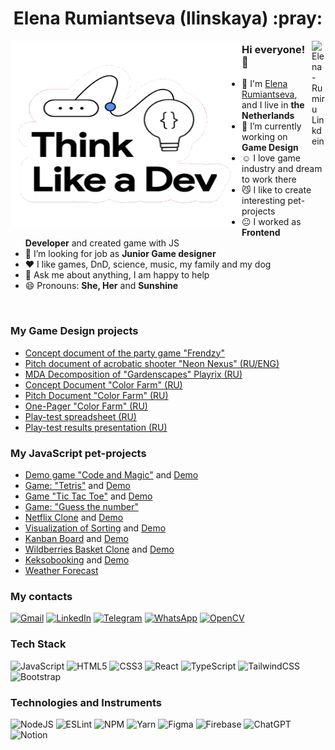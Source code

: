 
<div align='center'><h1> Elena Rumiantseva (Ilinskaya) :pray:</h1></div>
<div align="center">

</div>

<img src='https://github.com/ElenaRumiru/elenarumiru/blob/main/assets/giphy.gif' align='left' height="300px" width="370px">


<a href="https://www.linkedin.com/in/elena-rumiru/" target="_blank" rel="nofollow"><img align="right" alt="Elena-Rumiru Linkdein" width="22px" src="https://img.icons8.com/color/48/000000/linkedin-2--v2.png" /></a>

### Hi everyone! 👋  

- :school: I'm [Elena Rumiantseva](https://github.com/ElenaRumiru), and I live in **the Netherlands**
- 🔭 I’m currently working on  **Game Design**
- :relaxed: I love game industry and dream to work there
- :smirk_cat: I like to create interesting pet-projects
- :neutral_face: I worked as **Frontend Developer** and created game with JS
- :eyes: I’m looking for job as **Junior Game designer**
- :heart: I like games, DnD, science, music, my family and my dog
- 💬 Ask me about anything, I am happy to help
- 😄 Pronouns: **She, Her** and **Sunshine**

<br>

### My Game Design projects
- [Concept document of the party game "Frendzy"](https://shelled-eyelash-df1.notion.site/Frendzy-party-game-ea84fb3e6ebe4647b887ebb69f9bf846)
- [Pitch document of acrobatic shooter "Neon Nexus" (RU/ENG)](https://shelled-eyelash-df1.notion.site/Frendzy-party-game-ea84fb3e6ebe4647b887ebb69f9bf846)
- [MDA Decomposition of "Gardenscapes" Playrix (RU)](https://shelled-eyelash-df1.notion.site/Gardenscapes-MDA-729f2c41ca16461e8eb0209de52238e3)
- [Concept Document "Color Farm" (RU)](https://docs.google.com/document/d/1ZWd8mLBdHlb5rVn1TvgTNpfV_9rJHzwGC3LHfPhfY0k/edit?usp=sharing)
- [Pitch Document "Color Farm" (RU)](https://docs.google.com/presentation/d/1DI7mUia1IZa7w_8IZ3LH2mIQ2_iSdP4eaKsVYGiKZ_4/edit?usp=sharing)
- [One-Pager "Color Farm" (RU)](https://shelled-eyelash-df1.notion.site/Gardenscapes-MDA-729f2c41ca16461e8eb0209de52238e3)
- [Play-test spreadsheet (RU)](https://docs.google.com/spreadsheets/d/1ujytySaGZqq9f3t0JxOiUuQojoay-qQMe3TlXy367zM/edit?usp=sharing)
- [Play-test results presentation (RU)](https://docs.google.com/presentation/d/1kha7DCXmZ0djznM3_Z1iUaCH48dhl_kbIuRjk34ygvo/edit#slide=id.g301b8157a55_0_486)


### My JavaScript pet-projects
- [Demo game "Code and Magic"](https://github.com/ElenaRumiru/Code-and-magic) and [Demo](https://elenarumiru.github.io/Code-and-magic/)
- [Game: "Tetris"](https://github.com/ElenaRumiru/Tetris-game) and [Demo](https://elenarumiru.github.io/Tetris-game/)
- [Game "Tic Tac Toe"](https://github.com/ElenaRumiru/Tic-Tac-Toe-game) and [Demo](https://elenarumiru.github.io/Tic-Tac-Toe-game/)
- [Game: "Guess the number"](https://github.com/ElenaRumiru/Guess-the-number)
- [Netflix Clone](https://github.com/ElenaRumiru/netflix-clone) and [Demo](https://netflix-clone-83226.web.app/)
- [Visualization of Sorting](https://github.com/ElenaRumiru/Visualization-of-Sorting) and [Demo](https://elenarumiru.github.io/Visualization-of-Sorting/)
- [Kanban Board](https://github.com/ElenaRumiru/Kanban-board) and [Demo](https://elenarumiru.github.io/Kanban-board/)
- [Wildberries Basket Clone](https://github.com/ElenaRumiru/Wildberries-clone) and [Demo](https://elenarumiru.github.io/Wildberries-clone/)
- [Keksobooking](https://github.com/ElenaRumiru/Keksobooking) and [Demo](https://elenarumiru.github.io/Keksobooking/)
- [Weather Forecast](https://github.com/ElenaRumiru/Weather-react-app) 


### My contacts

[![Gmail](https://img.shields.io/badge/Gmail-D14836?style=for-the-badge&logo=gmail&logoColor=white)](mailto:elenarumiru@gmail.com)
[![LinkedIn](https://img.shields.io/badge/linkedin-%230077B5.svg?style=for-the-badge&logo=linkedin&logoColor=white)](https://www.linkedin.com/in/elena-rumiru/)
[![Telegram](https://img.shields.io/badge/Telegram-2CA5E0?style=for-the-badge&logo=telegram&logoColor=white)](https://t.me/elenarumiru)
[![WhatsApp](https://img.shields.io/badge/WhatsApp-25D366?style=for-the-badge&logo=whatsapp&logoColor=white)](https://wa.me/79522928060)
[![OpenCV](https://img.shields.io/badge/opencv-%23white.svg?style=for-the-badge&logo=opencv&logoColor=white)](https://github.com/ElenaRumiru)

### Tech Stack

![JavaScript](https://img.shields.io/badge/javascript-%23323330.svg?style=for-the-badge&logo=javascript&logoColor=%23F7DF1E)
![HTML5](https://img.shields.io/badge/html5-%23E34F26.svg?style=for-the-badge&logo=html5&logoColor=white)
![CSS3](https://img.shields.io/badge/css3-%231572B6.svg?style=for-the-badge&logo=css3&logoColor=white)
![React](https://img.shields.io/badge/react-%2320232a.svg?style=for-the-badge&logo=react&logoColor=%2361DAFB)
![TypeScript](https://img.shields.io/badge/typescript-%23007ACC.svg?style=for-the-badge&logo=typescript&logoColor=white)
![TailwindCSS](https://img.shields.io/badge/tailwindcss-%2338B2AC.svg?style=for-the-badge&logo=tailwind-css&logoColor=white)
![Bootstrap](https://img.shields.io/badge/bootstrap-%238511FA.svg?style=for-the-badge&logo=bootstrap&logoColor=white)

### Technologies and Instruments

![NodeJS](https://img.shields.io/badge/node.js-6DA55F?style=for-the-badge&logo=node.js&logoColor=white)
![ESLint](https://img.shields.io/badge/ESLint-4B3263?style=for-the-badge&logo=eslint&logoColor=white)
![NPM](https://img.shields.io/badge/NPM-%23CB3837.svg?style=for-the-badge&logo=npm&logoColor=white)
![Yarn](https://img.shields.io/badge/yarn-%232C8EBB.svg?style=for-the-badge&logo=yarn&logoColor=white)
![Figma](https://img.shields.io/badge/figma-%23F24E1E.svg?style=for-the-badge&logo=figma&logoColor=white)
![Firebase](https://img.shields.io/badge/firebase-a08021?style=for-the-badge&logo=firebase&logoColor=ffcd34)
![ChatGPT](https://img.shields.io/badge/chatGPT-74aa9c?style=for-the-badge&logo=openai&logoColor=white)
![Notion](https://img.shields.io/badge/Notion-%23000000.svg?style=for-the-badge&logo=notion&logoColor=white)

<!--
**ElenaRumiru/elenarumiru** is a ✨ _special_ ✨ repository because its `README.md` (this file) appears on your GitHub profile.

Here are some ideas to get you started:

- 🔭 I’m currently working on ...
- 🌱 I’m currently learning ...
- 👯 I’m looking to collaborate on ...
- 🤔 I’m looking for help with ...
- 💬 Ask me about ...
- 📫 How to reach me: ...
- 😄 Pronouns: ...
- ⚡ Fun fact: ...
-->

